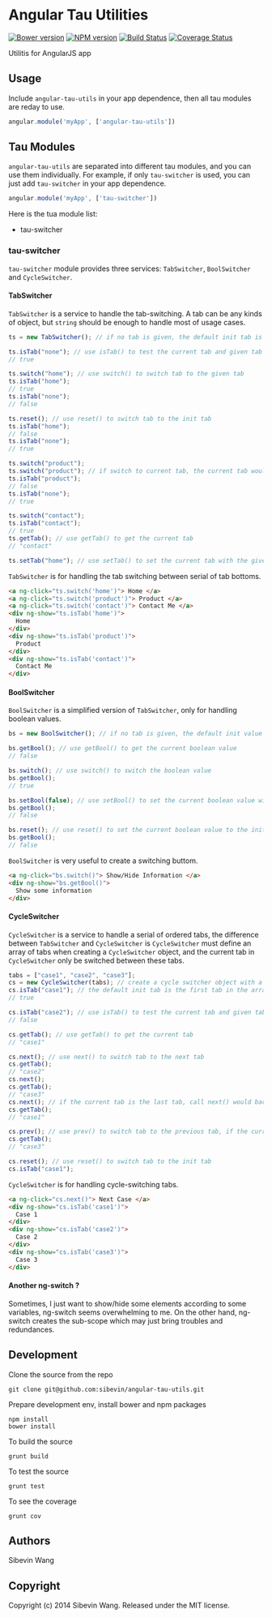 # Angular Tau Utilities

[![Bower version](https://badge.fury.io/bo/angular-tau-utils.svg)][bower]
[![NPM version](https://badge.fury.io/js/angular-tau-utils.svg)][npm]
[![Build Status](https://travis-ci.org/sibevin/angular-tau-utils.svg?branch=build)][travis]
[![Coverage Status](https://coveralls.io/repos/sibevin/angular-tau-utils/badge.png?branch=cover-check)][cover-check]

[bower]: http://badge.fury.io/bo/angular-tau-utils
[npm]: http://badge.fury.io/js/angular-tau-utils
[travis]: https://travis-ci.org/sibevin/angular-tau-utils
[cover-check]: https://coveralls.io/r/sibevin/angular-tau-utils?branch=cover-check

Utilitis for AngularJS app

## Usage

Include `angular-tau-utils` in your app dependence, then all tau modules are reday to use.

```js
angular.module('myApp', ['angular-tau-utils'])
```

## Tau Modules

`angular-tau-utils` are separated into different tau modules, and you can use them individually. For example, if only `tau-switcher` is used, you can just add `tau-switcher` in your app dependence.

```js
angular.module('myApp', ['tau-switcher'])
```

Here is the tua module list:

* tau-switcher

### tau-switcher

`tau-switcher` module provides three services: `TabSwitcher`, `BoolSwitcher` and `CycleSwitcher`.

#### TabSwitcher

`TabSwitcher` is a service to handle the tab-switching. A tab can be any kinds of object, but `string` should be enough to handle most of usage cases.

```js
ts = new TabSwitcher(); // if no tab is given, the default init tab is "none"

ts.isTab("none"); // use isTab() to test the current tab and given tab are matched or not.
// true

ts.switch("home"); // use switch() to switch tab to the given tab
ts.isTab("home");
// true
ts.isTab("none");
// false

ts.reset(); // use reset() to switch tab to the init tab
ts.isTab("home");
// false
ts.isTab("none");
// true

ts.switch("product");
ts.switch("product"); // if switch to current tab, the current tab would be reset to init tab
ts.isTab("product");
// false
ts.isTab("none");
// true

ts.switch("contact");
ts.isTab("contact");
// true
ts.getTab(); // use getTab() to get the current tab
// "contact"

ts.setTab("home"); // use setTab() to set the current tab with the given tab
```

`TabSwitcher` is for handling the tab switching between serial of tab bottoms.

```html
<a ng-click="ts.switch('home')"> Home </a>
<a ng-click="ts.switch('product')"> Product </a>
<a ng-click="ts.switch('contact')"> Contact Me </a>
<div ng-show="ts.isTab('home')">
  Home
</div>
<div ng-show="ts.isTab('product')">
  Product
</div>
<div ng-show="ts.isTab('contact')">
  Contact Me
</div>
```

#### BoolSwitcher

`BoolSwitcher` is a simplified version of `TabSwitcher`, only for handling boolean values.

```js
bs = new BoolSwitcher(); // if no tab is given, the default init value is false

bs.getBool(); // use getBool() to get the current boolean value
// false

bs.switch(); // use switch() to switch the boolean value
bs.getBool();
// true

bs.setBool(false); // use setBool() to set the current boolean value with the given value
bs.getBool();
// false

bs.reset(); // use reset() to set the current boolean value to the init value
bs.getBool();
// false
```

`BoolSwitcher` is very useful to create a switching buttom.

```html
<a ng-click="bs.switch()"> Show/Hide Information </a>
<div ng-show="bs.getBool()">
  Show some information
</div>
```

#### CycleSwitcher

`CycleSwitcher` is a service to handle a serial of ordered tabs, the difference between `TabSwitcher` and `CycleSwitcher` is `CycleSwitcher` must define an array of tabs when creating a `CycleSwitcher` object, and the current tab in `CycleSwitcher` only be switched between these tabs.

```js
tabs = ["case1", "case2", "case3"];
cs = new CycleSwitcher(tabs); // create a cycle switcher object with a given tab array
cs.isTab("case1"); // the default init tab is the first tab in the array
// true

cs.isTab("case2"); // use isTab() to test the current tab and given tab are matched or not
// false

cs.getTab(); // use getTab() to get the current tab
// "case1"

cs.next(); // use next() to switch tab to the next tab
cs.getTab();
// "case2"
cs.next();
cs.getTab();
// "case3"
cs.next(); // if the current tab is the last tab, call next() would back to the first tab
cs.getTab();
// "case1"

cs.prev(); // use prev() to switch tab to the previous tab, if the current tab is the first tab, call prev() would go to the last tab
cs.getTab();
// "case3"

cs.reset(); // use reset() to switch tab to the init tab
cs.isTab("case1");
```

`CycleSwitcher` is for handling cycle-switching tabs.

```html
<a ng-click="cs.next()"> Next Case </a>
<div ng-show="cs.isTab('case1')">
  Case 1
</div>
<div ng-show="cs.isTab('case2')">
  Case 2
</div>
<div ng-show="cs.isTab('case3')">
  Case 3
</div>
```

#### Another ng-switch ?

Sometimes, I just want to show/hide some elements according to some variables, ng-switch seems overwhelming to me. On the other hand, ng-switch creates the sub-scope which may just bring troubles and redundances.

## Development

Clone the source from the repo

    git clone git@github.com:sibevin/angular-tau-utils.git

Prepare development env, install bower and npm packages

    npm install
    bower install

To build the source

    grunt build

To test the source

    grunt test

To see the coverage

    grunt cov

## Authors

Sibevin Wang

## Copyright

Copyright (c) 2014 Sibevin Wang. Released under the MIT license.
